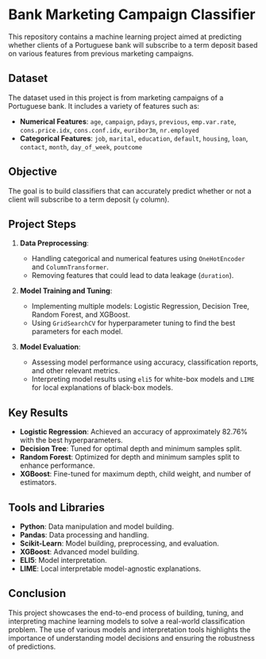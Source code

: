 # Bank Marketing Campaign Classifier

This repository contains a machine learning project aimed at predicting whether clients of a Portuguese bank will subscribe to a term deposit based on various features from previous marketing campaigns.

## Dataset

The dataset used in this project is from marketing campaigns of a Portuguese bank. It includes a variety of features such as:

- **Numerical Features**: `age`, `campaign`, `pdays`, `previous`, `emp.var.rate`, `cons.price.idx`, `cons.conf.idx`, `euribor3m`, `nr.employed`
- **Categorical Features**: `job`, `marital`, `education`, `default`, `housing`, `loan`, `contact`, `month`, `day_of_week`, `poutcome`

## Objective

The goal is to build classifiers that can accurately predict whether or not a client will subscribe to a term deposit (`y` column).

## Project Steps

1. **Data Preprocessing**:
    - Handling categorical and numerical features using `OneHotEncoder` and `ColumnTransformer`.
    - Removing features that could lead to data leakage (`duration`).

2. **Model Training and Tuning**:
    - Implementing multiple models: Logistic Regression, Decision Tree, Random Forest, and XGBoost.
    - Using `GridSearchCV` for hyperparameter tuning to find the best parameters for each model.

3. **Model Evaluation**:
    - Assessing model performance using accuracy, classification reports, and other relevant metrics.
    - Interpreting model results using `eli5` for white-box models and `LIME` for local explanations of black-box models.

## Key Results

- **Logistic Regression**: Achieved an accuracy of approximately 82.76% with the best hyperparameters.
- **Decision Tree**: Tuned for optimal depth and minimum samples split.
- **Random Forest**: Optimized for depth and minimum samples split to enhance performance.
- **XGBoost**: Fine-tuned for maximum depth, child weight, and number of estimators.

## Tools and Libraries

- **Python**: Data manipulation and model building.
- **Pandas**: Data processing and handling.
- **Scikit-Learn**: Model building, preprocessing, and evaluation.
- **XGBoost**: Advanced model building.
- **ELI5**: Model interpretation.
- **LIME**: Local interpretable model-agnostic explanations.

## Conclusion

This project showcases the end-to-end process of building, tuning, and interpreting machine learning models to solve a real-world classification problem. The use of various models and interpretation tools highlights the importance of understanding model decisions and ensuring the robustness of predictions.


